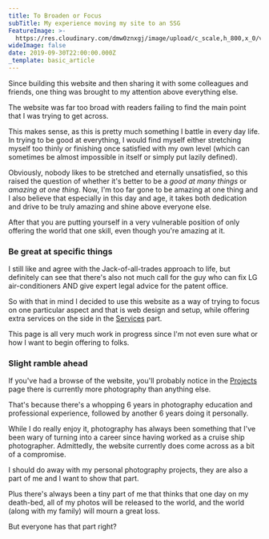 ```yaml
---
title: To Broaden or Focus
subTitle: My experience moving my site to an SSG
FeatureImage: >-
  https://res.cloudinary.com/dmw0znxgj/image/upload/c_scale,h_800,x_0/v1543570464/traffic.jpg
wideImage: false
date: 2019-09-30T22:00:00.000Z
_template: basic_article
---
```




Since building this website and then sharing it with some colleagues and friends, one thing was brought to my attention above everything else.

The website was far too broad with readers failing to find the main point that I was trying to get across.

This makes sense, as this is pretty much something I battle in every day life. In trying to be good at everything, I would find myself either stretching myself too thinly or finishing once satisfied with my own level (which can sometimes be almost impossible in itself or simply put lazily defined).

Obviously, nobody likes to be stretched and eternally unsatisfied, so this raised the question of whether it's better to be a _good at many things_ or _amazing at one thing_. Now, I'm too far gone to be amazing at one thing and I also believe that especially in this day and age, it takes both dedication and drive to be truly amazing and shine above everyone else.

After that you are putting yourself in a very vulnerable position of only offering the world that one skill, even though you're amazing at it.

### Be great at specific things

I still like and agree with the Jack-of-all-trades approach to life, but definitely can see that there's also not much call for the guy who can fix LG air-conditioners AND give expert legal advice for the patent office.

So with that in mind I decided to use this website as a way of trying to focus on one particular aspect and that is web design and setup, while offering extra services on the side in the [Services](/services "Services") part.

This page is all very much work in progress since I'm not even sure what or how I want to begin offering to folks.

### Slight ramble ahead

If you've had a browse of the website, you'll probably notice in the [Projects](/projects "Projects") page there is currently more photography than anything else.

That's because there's a whopping 6 years in photography education and professional experience, followed by another 6 years doing it personally.

While I do really enjoy it, photography has always been something that I've been wary of turning into a career since having worked as a cruise ship photographer. Admittedly, the website currently does come across as a bit of a compromise.

I should do away with my personal photography projects, they are also a part of me and I want to show that part.

Plus there's always been a tiny part of me that thinks that one day on my death-bed, all of my photos will be released to the world, and the world (along with my family) will mourn a great loss.

But everyone has that part right?
